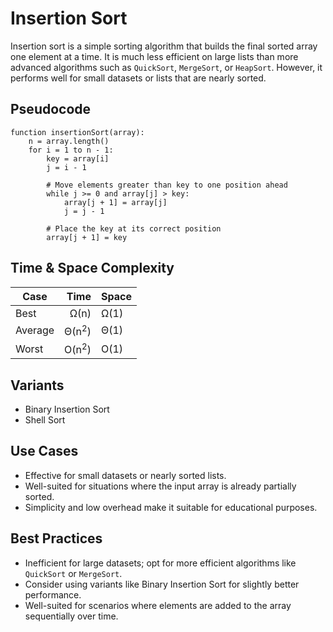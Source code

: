 # Insertion Sort
Insertion sort is a simple sorting algorithm that builds the final sorted array one element at a time. It is much less efficient on large lists than more advanced algorithms such as `QuickSort`, `MergeSort`, or `HeapSort`. However, it performs well for small datasets or lists that are nearly sorted.

## Pseudocode
```plaintext
function insertionSort(array):
	n = array.length()
    for i = 1 to n - 1:
		key = array[i]
    	j = i - 1

    	# Move elements greater than key to one position ahead
    	while j >= 0 and array[j] > key:
        	array[j + 1] = array[j]
        	j = j - 1

    	# Place the key at its correct position
    	array[j + 1] = key
```

## Time & Space Complexity
|Case        | Time          | Space |
|------------|----------------:|-----|
|Best        | Ω(n)| Ω(1)|
|Average     | Θ(n<sup>2</sup>)| Θ(1)|
|Worst       | O(n<sup>2</sup>)| O(1)|

## Variants
- Binary Insertion Sort
- Shell Sort

## Use Cases
- Effective for small datasets or nearly sorted lists.
- Well-suited for situations where the input array is already partially sorted.
- Simplicity and low overhead make it suitable for educational purposes.

## Best Practices
- Inefficient for large datasets; opt for more efficient algorithms like `QuickSort` or `MergeSort`.
- Consider using variants like Binary Insertion Sort for slightly better performance.
- Well-suited for scenarios where elements are added to the array sequentially over time.
